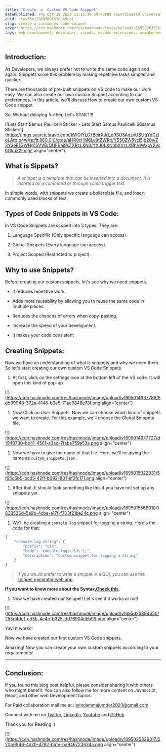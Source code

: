 ```yaml
---
title: "Create  a  Custom VS Code Snippet"
datePublished: Thu Oct 19 2023 11:15:36 GMT+0000 (Coordinated Universal Time)
cuid: clnx35vjl000709i52nno5ua1
slug: create-a-custom-vs-code-snippet
cover: https://cdn.hashnode.com/res/hashnode/image/upload/v1695026351622/1b0c3211-799c-4c5a-bbd2-697760bd1549.png
tags: web-development, developer, vscode, vscode-extensions, wemakedevs

---
```


## Introduction:

As Developers, we always prefer not to write the same code again and again. Snippets solve this problem by making repetitive tasks simpler and quicker.

There are thousands of pre-built snippets on VS code to make our work easy. We can also create our own custom Snippet according to our preferences. In this article, we'll discuss How to create our own custom VS Code snippet.

So, Without delaying further, Let's START!!!

![Lets Start Samus Paulicelli Sticker - Lets Start Samus Paulicelli 66samus Stickers](https://imgs.search.brave.com/kWOIYLG7BcirXJd_o9SO3AgzvUSUgYdCzioLArqIo4w/rs:fit:860:0:0/g:ce/aHR0cHM6Ly9tZWRp/YS50ZW5vci5jb20v/Z3Y3eE1GWHg1SVVB/QUFBai9sZXRzLXN0/YXJ0LXNhbXVzLXBh/dWxpY2VsbGkuZ2lm.gif align="center")

## What is Sippets?

> *A snippet is a template that can be inserted into a document. It is inserted by a command or through some trigger text.*

In simple words, with snippets we create a boilerplate file, and insert commonly used blocks of text.

## Types of Code Snippets in VS Code:

In VS Code Snippets are scoped into 3 types. They are:

1. Language Specific (Only specific language can access).
    
2. Global Snippets (Every language can access).
    
3. Project Scoped (Restricted to project).
    

## Why to use Snippets?

Before creating our custom snippets, let's see why we need snippets.

* It reduces repetitive work.
    
* Adds more reusability by allowing you to reuse the same code in multiple places.
    
* Reduces the chances of errors when copy-pasting.
    
* Increase the speed of your development.
    
* It makes your code consistent
    

## Creating Snippets:

Now we have an understanding of what is snippets and why we need them. So let's start creating our own custom VS Code Snippets.

1. At first, click on the settings icon at the bottom left of the VS code. It will open this kind of pop-up.
    

![](https://cdn.hashnode.com/res/hashnode/image/upload/v1695014937786/9db99948-372a-4148-b0e5-71ae9848e73f.png align="center")

1. Now Click on User Snippets. Now we can choose which kind of snippets we want to create. For this example, we'll choose the Global Snippets file.
    

![](https://cdn.hashnode.com/res/hashnode/image/upload/v1695014977727/d1940730-bb41-4561-a3ad-7fabe759a53a.png align="center")

1. Now we have to give the name of that file. Here, we'll be giving the name as `custom_snippets.json` .
    

![](https://cdn.hashnode.com/res/hashnode/image/upload/v1695015022931/5f95c6b5-bcd5-42ff-b092-8011ef3fc171.png align="center")

1. After that, It should look something like this if you have not set up any snippets yet.
    

![](https://cdn.hashnode.com/res/hashnode/image/upload/v1695015566010/1833536d-5a9b-4cbe-a17f-f703f21be24c.png align="center")

1. We'll be creating a `console.log` snippet for logging a string. Here's the code for that:
    

```javascript
{
    "console.log string": {
        "prefix": "cls",
        "body": "console.log(\"$1\");",
        "description": "Custom snippet for logging a string"
    }
}
```

> If you would prefer to write a snippet in a GUI, you can use the [snippet generator web app](https://snippet-generator.app/).

**If you want to know more about the Syntax,**[**Check this**](https://code.visualstudio.com/docs/editor/userdefinedsnippets#_snippet-syntax)**.**

1. Now we have created our Snippet! Let's see if it works or not!
    

![](https://cdn.hashnode.com/res/hashnode/image/upload/v1695025894650/255d4def-cd3b-4e4e-b325-dd76904dbb99.png align="center")

Yay! It works!

Now we have created our first custom VS Code snippets.

Amazing! Now you can create your own custom snippets according to your requirements!

---

## Conclusion:

If you found this blog post helpful, please consider sharing it with others who might benefit. You can also follow me for more content on Javascript, React, and other web Development topics.

For Paid collaboration mail me at : [arindammajumder2020@gmail.com](mailto:arindammajumder2020@gmail.com)

Connect with me on [Twitter](https://twitter.com/intent/follow?screen_name=Arindam_1729), [LinkedIn](https://www.linkedin.com/in/arindam2004/), [Youtube](https://www.youtube.com/channel/@Arindam_1729) and [GitHub](https://github.com/Arindam200).

Thank you for Reading :)

![](https://cdn.hashnode.com/res/hashnode/image/upload/v1695025329317/220b6846-4a20-4782-ba1e-ba946723634a.png align="center")